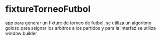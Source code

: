 # fixtureTorneoFutbol
app para generar un fixture de torneo de futbol, se utiliza un algoritmo goloso para asignar los arbitros a los partidos y para la interfaz se utiliza window builder
